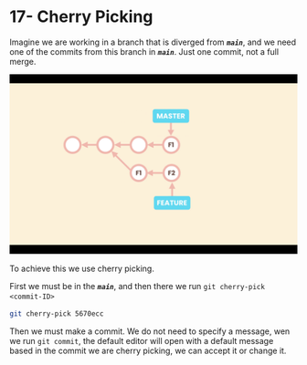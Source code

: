 # 17- Cherry Picking

Imagine we are working in a branch that is diverged from **_`main`_**, and we need one of the commits from this branch in **_`main`_**. Just one commit, not a full merge.

![Cherry Picking](./images/17-01.png "Cherry Picking")

To achieve this we use cherry picking.

First we must be in the **_`main`_**, and then there we run `git cherry-pick <commit-ID>`

```zsh
git cherry-pick 5670ecc
```

Then we must make a commit. We do not need to specify a message, wen we run `git commit`, the default editor will open with a default message based in the commit we are cherry picking, we can accept it or change it.
